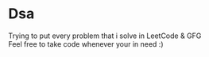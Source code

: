 # Dsa
Trying to put every problem that i solve in LeetCode & GFG <br>
Feel free to take code whenever your in need :)
